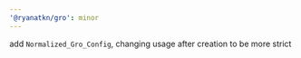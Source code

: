 ```yaml
---
'@ryanatkn/gro': minor
---
```


add `Normalized_Gro_Config`, changing usage after creation to be more strict

